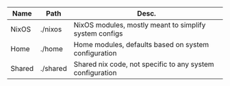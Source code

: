 |  Name  |   Path   |                           Desc.                           |
|--------|----------|-----------------------------------------------------------|
| NixOS  | ./nixos  | NixOS modules, mostly meant to simplify system configs    |
| Home   | ./home   | Home modules, defaults based on system configuration      |
| Shared | ./shared | Shared nix code, not specific to any system configuration |
